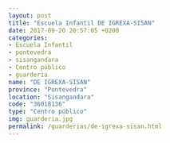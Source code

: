 ```yaml
---
layout: post
title: "Escuela Infantil DE IGREXA-SISAN"
date: 2017-09-20 20:57:05 +0200
categories:
- Escuela Infantil
- pontevedra
- sisangandara
- Centro público
- guarderia
name: "DE IGREXA-SISAN"
province: "Pontevedra"
location: "Sisangandara"
code: "36018136"
type: "Centro público"
img: guarderia.jpg
permalink: /guarderias/de-igrexa-sisan.html
---
```

